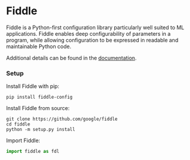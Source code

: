 # Fiddle


Fiddle is a Python-first configuration library particularly well suited to ML
applications. Fiddle enables deep configurability of parameters in a program,
while allowing configuration to be expressed in readable and maintainable Python
code.

Additional details can be found in the [documentation].

[documentation]: https://github.com/google/fiddle/tree/main/docs/index.md


### Setup


Install Fiddle with pip:

```shell
pip install fiddle-config
```

Install Fiddle from source:

```shell
git clone https://github.com/google/fiddle
cd fiddle
python -m setup.py install
```

Import Fiddle:

```python
import fiddle as fdl
```
